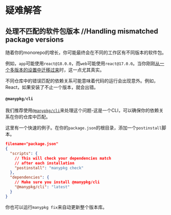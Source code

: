 # 疑难解答

## 处理不匹配的软件包版本 //Handling mismatched package versions

随着你的monorepo的增长，你可能最终会在不同的工作区有不同版本的软件包。

例如，`app`可能使用`react@18.0.0`，而`web`可能使用`react@17.0.0`。当你刚刚[从一个多版本的设置中迁移过来](https://turbo.build/repo/docs/handbook/migrating-to-a-monorepo)时，这一点尤其真实。

不同仓库中的错误匹配的依赖关系可能意味着代码的运行会出现意外。例如，React，如果安装了不止一个版本，就会出错。

#### `@manypkg/cli`

我们推荐使用[`@manypkg/cli`](https://www.npmjs.com/package/@manypkg/cli)来处理这个问题-这是一个CLI，可以确保你的依赖关系在你的仓库中匹配。

这里有一个快速的例子。在你的`package.json`的根目录，添加一个`postinstall`脚本。

```json 
filename="package.json"
{
  "scripts": {
    // This will check your dependencies match
    // after each installation
    "postinstall": "manypkg check"
  },
  "dependencies": {
    // Make sure you install @manypkg/cli
    "@manypkg/cli": "latest"
  }
}
```

你也可以运行`manypkg fix`来自动更新整个版本库。